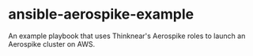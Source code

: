 # ansible-aerospike-example
An example playbook that uses Thinknear's Aerospike roles to launch an Aerospike cluster on AWS.
